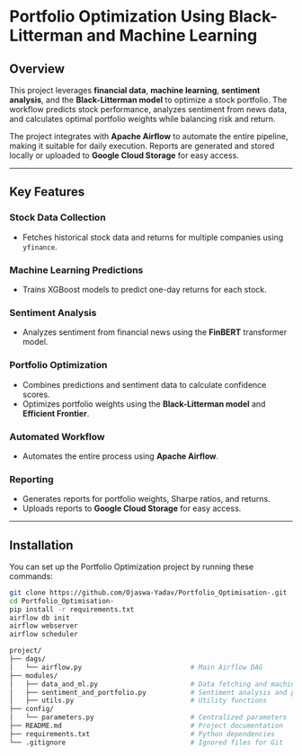 # **Portfolio Optimization Using Black-Litterman and Machine Learning**

## **Overview**
This project leverages **financial data**, **machine learning**, **sentiment analysis**, and the **Black-Litterman model** to optimize a stock portfolio. The workflow predicts stock performance, analyzes sentiment from news data, and calculates optimal portfolio weights while balancing risk and return.

The project integrates with **Apache Airflow** to automate the entire pipeline, making it suitable for daily execution. Reports are generated and stored locally or uploaded to **Google Cloud Storage** for easy access.

---

## **Key Features**

### **Stock Data Collection**
- Fetches historical stock data and returns for multiple companies using `yfinance`.

### **Machine Learning Predictions**
- Trains XGBoost models to predict one-day returns for each stock.

### **Sentiment Analysis**
- Analyzes sentiment from financial news using the **FinBERT** transformer model.

### **Portfolio Optimization**
- Combines predictions and sentiment data to calculate confidence scores.
- Optimizes portfolio weights using the **Black-Litterman model** and **Efficient Frontier**.

### **Automated Workflow**
- Automates the entire process using **Apache Airflow**.

### **Reporting**
- Generates reports for portfolio weights, Sharpe ratios, and returns.
- Uploads reports to **Google Cloud Storage** for easy access.

---

## **Installation**

You can set up the Portfolio Optimization project by running these commands:

```bash
git clone https://github.com/Ojaswa-Yadav/Portfolio_Optimisation-.git
cd Portfolio_Optimisation-
pip install -r requirements.txt
airflow db init
airflow webserver
airflow scheduler
```

```bash
project/
├── dags/
│   └── airflow.py                           # Main Airflow DAG
├── modules/
│   ├── data_and_ml.py                       # Data fetching and machine learning
│   ├── sentiment_and_portfolio.py           # Sentiment analysis and portfolio optimization
│   ├── utils.py                             # Utility functions
├── config/
│   └── parameters.py                        # Centralized parameters
├── README.md                                # Project documentation
├── requirements.txt                         # Python dependencies
└── .gitignore                               # Ignored files for Git
```

